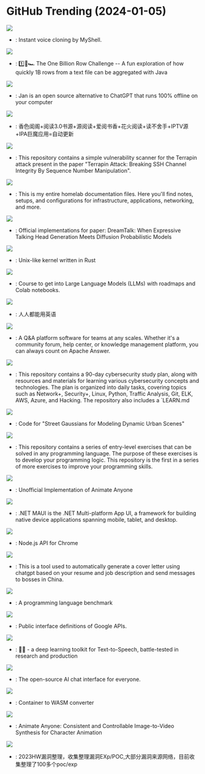 # GitHub Trending (2024-01-05)

![](https://img.shields.io/badge/Python-New%202-green?style=flat-square&logo=appveyor)
- [](https://github.comundefined): Instant voice cloning by MyShell.

![](https://img.shields.io/badge/Java-New%20267-green?style=flat-square&logo=appveyor)
- [](https://github.comundefined): 1️⃣🐝🏎️ The One Billion Row Challenge -- A fun exploration of how quickly 1B rows from a text file can be aggregated with Java

![](https://img.shields.io/badge/TypeScript-New%20447-green?style=flat-square&logo=appveyor)
- [](https://github.comundefined): Jan is an open source alternative to ChatGPT that runs 100% offline on your computer

![](https://img.shields.io/badge/Python-New%20207-green?style=flat-square&logo=appveyor)
- [](https://github.comundefined): 香色闺阁+阅读3.0书源+源阅读+爱阅书香+花火阅读+读不舍手+IPTV源+IPA巨魔应用=自动更新

![](https://img.shields.io/badge/Go-New%2089-green?style=flat-square&logo=appveyor)
- [](https://github.comundefined): This repository contains a simple vulnerability scanner for the Terrapin attack present in the paper "Terrapin Attack: Breaking SSH Channel Integrity By Sequence Number Manipulation".

![](https://img.shields.io/badge/HCL-New%20113-green?style=flat-square&logo=appveyor)
- [](https://github.comundefined): This is my entire homelab documentation files. Here you'll find notes, setups, and configurations for infrastructure, applications, networking, and more.

![](https://img.shields.io/badge/Python-New%20196-green?style=flat-square&logo=appveyor)
- [](https://github.comundefined): Official implementations for paper: DreamTalk: When Expressive Talking Head Generation Meets Diffusion Probabilistic Models

![](https://img.shields.io/badge/Rust-New%20331-green?style=flat-square&logo=appveyor)
- [](https://github.comundefined): Unix-like kernel written in Rust

![](https://img.shields.io/badge/Jupyter%20Notebook-New%201-green?style=flat-square&logo=appveyor)
- [](https://github.comundefined): Course to get into Large Language Models (LLMs) with roadmaps and Colab notebooks.

![](https://img.shields.io/badge/none-New%20489-green?style=flat-square&logo=appveyor)
- [](https://github.comundefined): 人人都能用英语

![](https://img.shields.io/badge/Go-New%20118-green?style=flat-square&logo=appveyor)
- [](https://github.comundefined): A Q&A platform software for teams at any scales. Whether it's a community forum, help center, or knowledge management platform, you can always count on Apache Answer.

![](https://img.shields.io/badge/none-New%2080-green?style=flat-square&logo=appveyor)
- [](https://github.comundefined): This repository contains a 90-day cybersecurity study plan, along with resources and materials for learning various cybersecurity concepts and technologies. The plan is organized into daily tasks, covering topics such as Network+, Security+, Linux, Python, Traffic Analysis, Git, ELK, AWS, Azure, and Hacking. The repository also includes a `LEARN.md

![](https://img.shields.io/badge/none-New%2037-green?style=flat-square&logo=appveyor)
- [](https://github.comundefined): Code for "Street Gaussians for Modeling Dynamic Urban Scenes"

![](https://img.shields.io/badge/none-New%2087-green?style=flat-square&logo=appveyor)
- [](https://github.comundefined): This repository contains a series of entry-level exercises that can be solved in any programming language. The purpose of these exercises is to develop your programming logic. This repository is the first in a series of more exercises to improve your programming skills.

![](https://img.shields.io/badge/Python-New%20120-green?style=flat-square&logo=appveyor)
- [](https://github.comundefined): Unofficial Implementation of Animate Anyone

![](https://img.shields.io/badge/C%23-New%2084-green?style=flat-square&logo=appveyor)
- [](https://github.comundefined): .NET MAUI is the .NET Multi-platform App UI, a framework for building native device applications spanning mobile, tablet, and desktop.

![](https://img.shields.io/badge/TypeScript-New%2020-green?style=flat-square&logo=appveyor)
- [](https://github.comundefined): Node.js API for Chrome

![](https://img.shields.io/badge/Python-New%20191-green?style=flat-square&logo=appveyor)
- [](https://github.comundefined): This is a tool used to automatically generate a cover letter using chatgpt based on your resume and job description and send messages to bosses in China.

![](https://img.shields.io/badge/C-New%2034-green?style=flat-square&logo=appveyor)
- [](https://github.comundefined): A programming language benchmark

![](https://img.shields.io/badge/Starlark-New%20104-green?style=flat-square&logo=appveyor)
- [](https://github.comundefined): Public interface definitions of Google APIs.

![](https://img.shields.io/badge/Python-New%20105-green?style=flat-square&logo=appveyor)
- [](https://github.comundefined): 🐸💬 - a deep learning toolkit for Text-to-Speech, battle-tested in research and production

![](https://img.shields.io/badge/TypeScript-New%2053-green?style=flat-square&logo=appveyor)
- [](https://github.comundefined): The open-source AI chat interface for everyone.

![](https://img.shields.io/badge/C%2B%2B-New%20151-green?style=flat-square&logo=appveyor)
- [](https://github.comundefined): Container to WASM converter

![](https://img.shields.io/badge/none-New%20254-green?style=flat-square&logo=appveyor)
- [](https://github.comundefined): Animate Anyone: Consistent and Controllable Image-to-Video Synthesis for Character Animation

![](https://img.shields.io/badge/none-New%2033-green?style=flat-square&logo=appveyor)
- [](https://github.comundefined): 2023HW漏洞整理，收集整理漏洞EXp/POC,大部分漏洞来源网络，目前收集整理了100多个poc/exp

